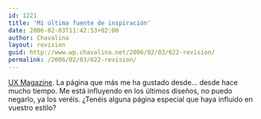 ```yaml
---
id: 1221
title: 'Mi última fuente de inspiración'
date: 2006-02-03T11:42:53+02:00
author: Chavalina
layout: revision
guid: http://www.wp.chavalina.net/2006/02/03/622-revision/
permalink: /2006/02/03/622-revision/
---
```

<a href="http://www.uxmag.com/" target="_blank">UX Magazine</a>. La página que más me ha gustado desde… desde hace mucho tiempo. Me está influyendo en los últimos dise&ntilde;os, no puedo negarlo, ya los veréis. ¿Tenéis alguna página especial que haya influido en vuestro estilo?